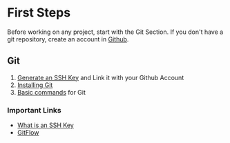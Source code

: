 # First Steps 

Before working on any project, start with the Git Section. If you don't have a git repository, create an account in [Github](https://github.com).  

## Git

1. [Generate an SSH Key](git/create-ssh-keys.md) and Link it with your Github Account 
2. [Installing Git](git/install-git.md) 
3. [Basic commands](git/basic-commands.md) for Git




### Important Links 

* [What is an SSH Key](https://www.ssh.com/academy/ssh-keys)
* [GitFlow](https://www.atlassian.com/git/tutorials/comparing-workflows/gitflow-workflow)